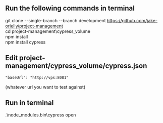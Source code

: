 ## Run the following commands in terminal  
git clone --single-branch --branch development https://github.com/jake-orielly/project-management  
cd project-management\cypress_volume  
npm install  
npm install cypress  


## Edit project-management/cypress_volume/cypress.json
    "baseUrl": "http://vps:8081"
(whatever url you want to test against)

## Run in terminal
.\node_modules\.bin\cypress open